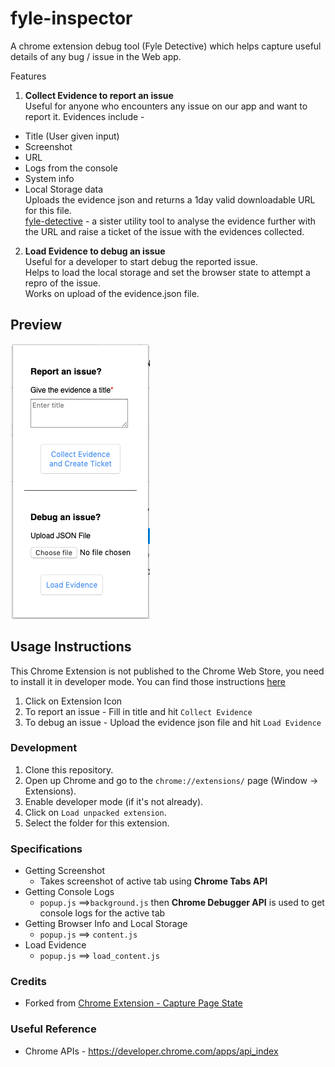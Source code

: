 # fyle-inspector

A chrome extension debug tool (Fyle Detective) which helps capture useful details of any bug / issue in the Web app.

Features
1. **Collect Evidence to report an issue**\
  Useful for anyone who encounters any issue on our app and want to report it.
  Evidences include -
  * Title (User given input)
  * Screenshot
  * URL
  * Logs from the console
  * System info
  * Local Storage data\
  Uploads the evidence json and returns a 1day valid downloadable URL for this file.\
  [fyle-detective](https://github.com/viiicky/fyle-detective) - a sister utility tool to analyse the evidence further with the URL and raise a ticket of the issue with the evidences collected.

2. **Load Evidence to debug an issue**\
  Useful for a developer to start debug the reported issue.\
  Helps to load the local storage and set the browser state to attempt a repro of the issue.\
  Works on upload of the evidence.json file.


## Preview
![Tool Screenshot](/tool_screenshot.png)

## Usage Instructions
This Chrome Extension is not published to the Chrome Web Store, you need to install it in developer mode. You can find those instructions [here](#development)

1. Click on Extension Icon
2. To report an issue - Fill in title and hit `Collect Evidence`
3. To debug an issue - Upload the evidence json file and hit `Load Evidence`

### Development
1. Clone this repository.
2. Open up Chrome and go to the `chrome://extensions/` page (Window → Extensions).
3. Enable developer mode (if it's not already).
4. Click on `Load unpacked extension`.
5. Select the folder for this extension.

### Specifications
* Getting Screenshot
  * Takes screenshot of active tab using **Chrome Tabs API**
* Getting Console Logs
  * `popup.js` ==>`background.js` then **Chrome Debugger API** is used to get console logs for the active tab
* Getting Browser Info and Local Storage
  * `popup.js` ==> `content.js`
* Load Evidence
  * `popup.js` ==> `load_content.js`

### Credits
* Forked from [Chrome Extension - Capture Page State](https://github.com/salhernandez/capturePageState)

### Useful Reference
* Chrome APIs - https://developer.chrome.com/apps/api_index
